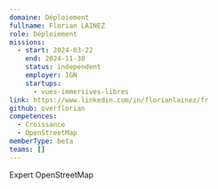 ```yaml
---
domaine: Déploiement
fullname: Florian LAINEZ
role: Déploiement
missions:
  - start: 2024-03-22
    end: 2024-11-30
    status: independent
    employer: IGN
    startups:
      - vues-immersives-libres
link: https://www.linkedin.com/in/florianlainez/fr
github: overflorian
competences:
  - Croissance
  - OpenStreetMap
memberType: beta
teams: []
---
```

Expert OpenStreetMap
